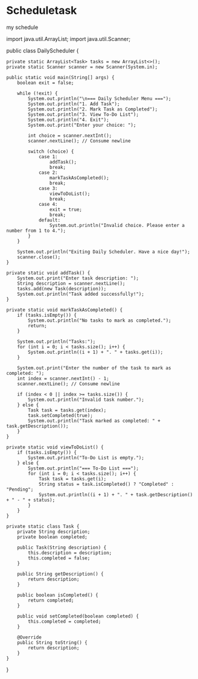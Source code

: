 # Scheduletask
my schedule 



import java.util.ArrayList;
import java.util.Scanner;

public class DailyScheduler {

    private static ArrayList<Task> tasks = new ArrayList<>();
    private static Scanner scanner = new Scanner(System.in);

    public static void main(String[] args) {
        boolean exit = false;

        while (!exit) {
            System.out.println("\n=== Daily Scheduler Menu ===");
            System.out.println("1. Add Task");
            System.out.println("2. Mark Task as Completed");
            System.out.println("3. View To-Do List");
            System.out.println("4. Exit");
            System.out.print("Enter your choice: ");

            int choice = scanner.nextInt();
            scanner.nextLine(); // Consume newline

            switch (choice) {
                case 1:
                    addTask();
                    break;
                case 2:
                    markTaskAsCompleted();
                    break;
                case 3:
                    viewToDoList();
                    break;
                case 4:
                    exit = true;
                    break;
                default:
                    System.out.println("Invalid choice. Please enter a number from 1 to 4.");
            }
        }

        System.out.println("Exiting Daily Scheduler. Have a nice day!");
        scanner.close();
    }

    private static void addTask() {
        System.out.print("Enter task description: ");
        String description = scanner.nextLine();
        tasks.add(new Task(description));
        System.out.println("Task added successfully!");
    }

    private static void markTaskAsCompleted() {
        if (tasks.isEmpty()) {
            System.out.println("No tasks to mark as completed.");
            return;
        }

        System.out.println("Tasks:");
        for (int i = 0; i < tasks.size(); i++) {
            System.out.println((i + 1) + ". " + tasks.get(i));
        }

        System.out.print("Enter the number of the task to mark as completed: ");
        int index = scanner.nextInt() - 1;
        scanner.nextLine(); // Consume newline

        if (index < 0 || index >= tasks.size()) {
            System.out.println("Invalid task number.");
        } else {
            Task task = tasks.get(index);
            task.setCompleted(true);
            System.out.println("Task marked as completed: " + task.getDescription());
        }
    }

    private static void viewToDoList() {
        if (tasks.isEmpty()) {
            System.out.println("To-Do List is empty.");
        } else {
            System.out.println("=== To-Do List ===");
            for (int i = 0; i < tasks.size(); i++) {
                Task task = tasks.get(i);
                String status = task.isCompleted() ? "Completed" : "Pending";
                System.out.println((i + 1) + ". " + task.getDescription() + " - " + status);
            }
        }
    }

    private static class Task {
        private String description;
        private boolean completed;

        public Task(String description) {
            this.description = description;
            this.completed = false;
        }

        public String getDescription() {
            return description;
        }

        public boolean isCompleted() {
            return completed;
        }

        public void setCompleted(boolean completed) {
            this.completed = completed;
        }

        @Override
        public String toString() {
            return description;
        }
    }
}
